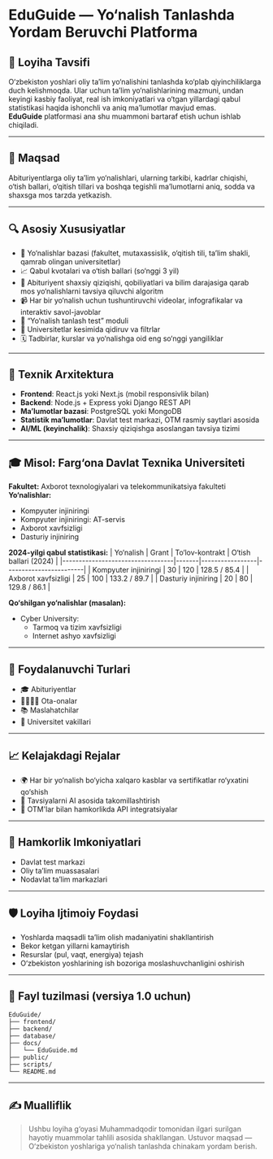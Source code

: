 
# EduGuide — Yo‘nalish Tanlashda Yordam Beruvchi Platforma

## 📌 Loyiha Tavsifi
O‘zbekiston yoshlari oliy ta’lim yo‘nalishini tanlashda ko‘plab qiyinchiliklarga duch kelishmoqda. Ular uchun ta’lim yo‘nalishlarining mazmuni, undan keyingi kasbiy faoliyat, real ish imkoniyatlari va o‘tgan yillardagi qabul statistikasi haqida ishonchli va aniq ma’lumotlar mavjud emas.  
**EduGuide** platformasi ana shu muammoni bartaraf etish uchun ishlab chiqiladi.

---

## 🎯 Maqsad
Abituriyentlarga oliy ta’lim yo‘nalishlari, ularning tarkibi, kadrlar chiqishi, o‘tish ballari, o‘qitish tillari va boshqa tegishli ma’lumotlarni aniq, sodda va shaxsga mos tarzda yetkazish.

---

## 🔍 Asosiy Xususiyatlar

- 📘 Yo‘nalishlar bazasi (fakultet, mutaxassislik, o‘qitish tili, ta’lim shakli, qamrab olingan universitetlar)
- 📈 Qabul kvotalari va o‘tish ballari (so‘nggi 3 yil)
- 🤖 Abituriyent shaxsiy qiziqishi, qobiliyatlari va bilim darajasiga qarab mos yo‘nalishlarni tavsiya qiluvchi algoritm
- 📹 Har bir yo‘nalish uchun tushuntiruvchi videolar, infografikalar va interaktiv savol-javoblar
- 🧭 “Yo‘nalish tanlash test” moduli
- 🏫 Universitetlar kesimida qidiruv va filtrlar
- 🗓️ Tadbirlar, kurslar va yo‘nalishga oid eng so‘nggi yangiliklar

---

## 🧱 Texnik Arxitektura

- **Frontend**: React.js yoki Next.js (mobil responsivlik bilan)
- **Backend**: Node.js + Express yoki Django REST API
- **Ma’lumotlar bazasi**: PostgreSQL yoki MongoDB
- **Statistik ma’lumotlar**: Davlat test markazi, OTM rasmiy saytlari asosida
- **AI/ML (keyinchalik)**: Shaxsiy qiziqishga asoslangan tavsiya tizimi

---

## 🎓 Misol: Farg‘ona Davlat Texnika Universiteti

**Fakultet:** Axborot texnologiyalari va telekommunikatsiya fakulteti  
**Yo‘nalishlar:**
- Kompyuter injiniringi
- Kompyuter injiniringi: AT-servis
- Axborot xavfsizligi
- Dasturiy injiniring

**2024-yilgi qabul statistikasi:**
| Yo‘nalish                         | Grant | To‘lov-kontrakt | O‘tish ballari (2024) |
|----------------------------------|-------|-----------------|------------------------|
| Kompyuter injiniringi            | 30    | 120             | 128.5 / 85.4           |
| Axborot xavfsizligi              | 25    | 100             | 133.2 / 89.7           |
| Dasturiy injiniring              | 20    | 80              | 129.8 / 86.1           |

**Qo‘shilgan yo‘nalishlar (masalan):**
- Cyber University:  
  - Tarmoq va tizim xavfsizligi  
  - Internet ashyo xavfsizligi

---

## 🧩 Foydalanuvchi Turlari

- 🎓 Abituriyentlar
- 👨‍👩‍👧‍👦 Ota-onalar
- 📚 Maslahatchilar
- 🏢 Universitet vakillari

---

## 📈 Kelajakdagi Rejalar

- 🌍 Har bir yo‘nalish bo‘yicha xalqaro kasblar va sertifikatlar ro‘yxatini qo‘shish
- 🧠 Tavsiyalarni AI asosida takomillashtirish
- 🔗 OTM'lar bilan hamkorlikda API integratsiyalar

---

## 🤝 Hamkorlik Imkoniyatlari

- Davlat test markazi
- Oliy ta’lim muassasalari
- Nodavlat ta’lim markazlari

---

## 🛡️ Loyiha Ijtimoiy Foydasi

- Yoshlarda maqsadli ta’lim olish madaniyatini shakllantirish
- Bekor ketgan yillarni kamaytirish
- Resurslar (pul, vaqt, energiya) tejash
- O‘zbekiston yoshlarining ish bozoriga moslashuvchanligini oshirish

---

## 📂 Fayl tuzilmasi (versiya 1.0 uchun)

```
EduGuide/
├── frontend/
├── backend/
├── database/
├── docs/
│   └── EduGuide.md
├── public/
├── scripts/
└── README.md
```

---

## ✍️ Mualliflik

> Ushbu loyiha g‘oyasi Muhammadqodir tomonidan ilgari surilgan hayotiy muammolar tahlili asosida shakllangan. Ustuvor maqsad — O‘zbekiston yoshlariga yo‘nalish tanlashda chinakam yordam berish.
